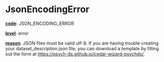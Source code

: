 # JsonEncodingError

[**code**](/en/latest/reference/schema/meta/defs/code): JSON_ENCODING_ERROR

[**level**](/en/latest/reference/schema/meta/defs/level): error

[**reason**](/en/latest/reference/schema/meta/defs/reason): JSON files must be valid utf-8. If you are having trouble creating your dataset_description.json file, you can download a template by filling out the form at https://psych-ds.github.io/cedar-wizard-psychds/.
